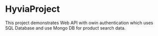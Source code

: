 # HyviaProject

This project demonstrates Web API with owin authentication which uses SQL Database and use Mongo DB for product search data.
